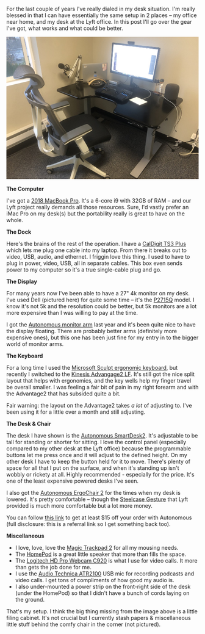 For the last couple of years I've really dialed in my desk situation. I'm really blessed in that I can have essentially the same setup in 2 places – my office near home, and my desk at the Lyft office. In this post I'll go over the gear I've got, what works and what could be better.

![My desk](assets/desk.jpeg)

**The Computer**

I've got a [2018 MacBook Pro](https://www.apple.com/macbook-pro/). It's a 6-core i9 with 32GB of RAM – and our Lyft project really demands all those resources. Sure, I'd vastly prefer an iMac Pro on my desk(s) but the portability really is great to have on the whole.

**The Dock**

Here's the brains of the rest of the operation. I have a [CalDigit TS3 Plus](https://www.caldigit.com/ts3-plus) which lets me plug one cable into my laptop. From there it breaks out to video, USB, audio, and ethernet. I friggin love this thing. I used to have to plug in power, video, USB, all in separate cables. This box even sends power to my computer so it's a true single-cable plug and go.

**The Display**

For many years now I've been able to have a 27" 4k monitor on my desk. I've used Dell (pictured here) for quite some time –  it's the [P2715Q](https://www.dell.com/ee/business/p/dell-p2715q-monitor/pd) model. I know it's not 5k and the resolution could be better, but 5k monitors are a lot more expensive than I was willing to pay at the time.

I got the [Autonomous monitor arm](https://www.autonomous.ai/office-accessories/monitor-arm) last year and it's been quite nice to have the display floating. There are probably better arms (definitely more expensive ones), but this one has been just fine for my entry in to the bigger world of monitor arms.

**The Keyboard**

For a long time I used the [Microsoft Sculpt ergonomic keyboard](https://www.amazon.com/Microsoft-Ergonomic-Keyboard-Business-5KV-00001/dp/B00CYX26BC/), but recently I switched to the [Kinesis Advangage2 LF](https://kinesis-ergo.com/keyboards/advantage2-keyboard/). It's still got the nice split layout that helps with ergonomics, and the key wells help my finger travel be overall smaller. I was feeling a fair bit of pain in my right forearm and with the Advantage2 that has subsided quite a bit.

Fair warning: the layout on the Advantage2 takes _a lot_ of adjusting to. I've been using it for a little over a month and still adjusting.

**The Desk & Chair**

The desk I have shown is the [Autonomous SmartDesk2](https://www.autonomous.ai/standing-desks/smartdesk-2-home). It's adjustable to be tall for standing or shorter for sitting. I love the control panel (especially compared to my other desk at the Lyft office) because the programmable buttons let me press once and it will adjust to the defined height. On my other desk I have to keep the button held for it to move. There's plenty of space for all that I put on the surface, and when it's standing up isn't wobbly or rickety at all. Highly recommended - especially for the price. It's one of the least expensive powered desks I've seen.

I also got the [Autonomous ErgoChair 2](https://www.autonomous.ai/office-chairs/ergonomic-chair) for the times when my desk is lowered. It's pretty comfortable – though the [Steelcase Gesture](https://www.amazon.com/dp/B016OIF2U4/) that Lyft provided is much more comfortable but a lot more money.

You can follow [this link](http://bit.ly/2zuUmOR) to get at least $15 off your order with Autonomous (full disclosure: this is a referral link so I get something back too).

**Miscellaneous**

* I love, love, love the [Magic Trackpad 2](https://www.apple.com/shop/product/MJ2R2LL/A/magic-trackpad-2-silver) for all my mousing needs.
* The [HomePod](https://www.apple.com/homepod/) is a great little speaker that more than fills the space.
* The [Logitech HD Pro Webcam C920](https://www.amazon.com/gp/product/B006JH8T3S/) is what I use for video calls. It more than gets the job done for me.
* I use the [Audio Technica ATR2100](https://www.amazon.com/gp/product/B004QJOZS4) USB mic for recording podcasts and video calls. I get tons of compliments of how good my audio is.
* I also under-mounted a power strip on the front-right side of the desk (under the HomePod) so that I didn't have a bunch of cords laying on the ground.

That's my setup. I think the big thing missing from the image above is a little filing cabinet. It's not crucial but I currently stash papers & miscellaneous little stuff behind the comfy chair in the corner (not pictured).
